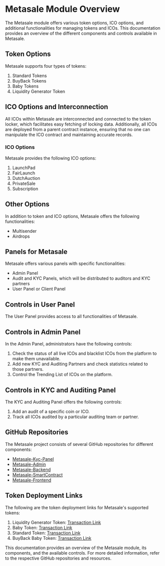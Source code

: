 # Metasale Module Overview

The Metasale module offers various token options, ICO options, and additional functionalities for managing tokens and ICOs. This documentation provides an overview of the different components and controls available in Metasale.

## Token Options

Metasale supports four types of tokens:

1. Standard Tokens
2. BuyBack Tokens
3. Baby Tokens
4. Liquidity Generator Token

## ICO Options and Interconnection

All ICOs within Metasale are interconnected and connected to the token locker, which facilitates easy fetching of locking data. Additionally, all ICOs are deployed from a parent contract instance, ensuring that no one can manipulate the ICO contract and maintaining accurate records.

### ICO Options

Metasale provides the following ICO options:

1. LaunchPad
2. FairLaunch
3. DutchAuction
4. PrivateSale
5. Subscription

## Other Options

In addition to token and ICO options, Metasale offers the following functionalities:

* Multisender
* Airdrops

## Panels for Metasale

Metasale offers various panels with specific functionalities:

* Admin Panel
* Audit and KYC Panels, which will be distributed to auditors and KYC partners
* User Panel or Client Panel

## Controls in User Panel

The User Panel provides access to all functionalities of Metasale.

## Controls in Admin Panel

In the Admin Panel, administrators have the following controls:

1. Check the status of all live ICOs and blacklist ICOs from the platform to make them unavailable.
2. Add new KYC and Auditing Partners and check statistics related to those partners.
3. Control the Trending List of ICOs on the platform.

## Controls in KYC and Auditing Panel

The KYC and Auditing Panel offers the following controls:

1. Add an audit of a specific coin or ICO.
2. Track all ICOs audited by a particular auditing team or partner.

## GitHub Repositories

The Metasale project consists of several GitHub repositories for different components:

* [Metasale-Kyc-Panel](https://github.com/web5lab/Pinksale-Kyc-Panel)
* [Metasale-Admin](https://github.com/web5lab/Pinksale-Admin)
* [Metasale-Backend](https://github.com/web5lab/pinksale_backend)
* [Metasale-SmartContract](https://github.com/web5lab/pinksale_SmartContract)
* [Metasale-Frontend](https://github.com/Dsahrath-Metaversity/pinksale-frontend)

## Token Deployment Links

The following are the token deployment links for Metasale's supported tokens:

1. Liquidity Generator Token: [Transaction Link](https://testnet.bscscan.com/tx/0x653ffda81b24878d24b1239d7cb91eeae3aa694474f707baecf8f12a8e741bdd)
2. Baby Token: [Transaction Link](https://testnet.bscscan.com/tx/0x30f0349b1c25938f2ae4709a818fba854143ad14b3b65a5ab5060836fd62a5a1)
3. Standard Token: [Transaction Link](https://testnet.bscscan.com/tx/0xf2472d601c501bc31776e65e1ca03519cfcedb13d0c3ffb3346ec2282d5f1488)
4. BuyBack Baby Token: [Transaction Link](https://testnet.bscscan.com/tx/0xedd58d37d85c0c252b36c3332aed9c17680bd2700821bb1ddbbb346a97c0298c)

This documentation provides an overview of the Metasale module, its components, and the available controls. For more detailed information, refer to the respective GitHub repositories and resources.